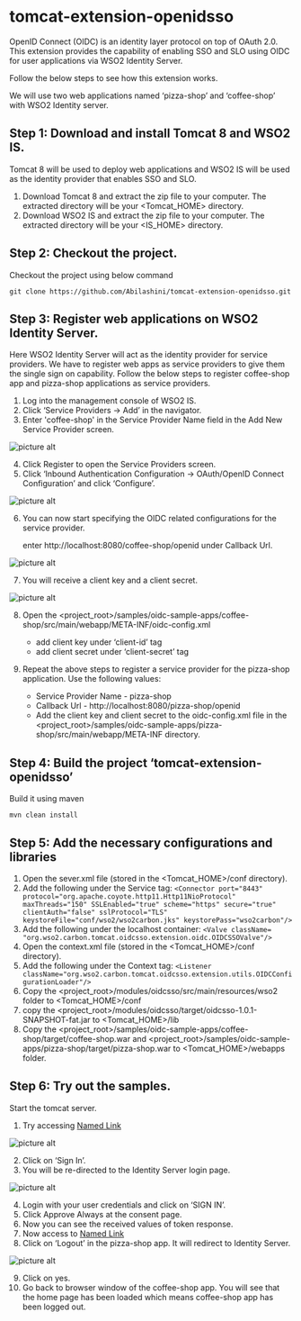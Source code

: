 # tomcat-extension-openidsso #

 OpenID Connect (OIDC) is an identity layer protocol on top of OAuth 2.0.
 This extension provides the capability of enabling SSO and SLO using OIDC for user applications via WSO2 Identity Server.

 Follow the below steps to see how this extension works.

 We will use two web applications named ‘pizza-shop’ and ‘coffee-shop’  with WSO2 Identity server.

## Step 1: Download and install Tomcat 8 and WSO2 IS. ##

 Tomcat 8 will be used to deploy web applications and WSO2 IS will be used as the identity provider that enables SSO and SLO.

   1. Download Tomcat 8 and extract the zip file to your computer. 
        The extracted directory will be your &lt;Tomcat_HOME&gt; directory.
   2. Download WSO2 IS and extract the zip file to your computer. 
        The extracted directory will be your &lt;IS_HOME&gt; directory.

## Step 2: Checkout the project. ##

Checkout the project using below command

    git clone https://github.com/Abilashini/tomcat-extension-openidsso.git

## Step 3: Register web applications on WSO2 Identity Server. ##

 Here WSO2 Identity Server will act as the identity provider for service providers.
 We have to register web apps as service providers to give them the single sign on capability.
 Follow the below steps to register coffee-shop app and pizza-shop applications as service providers.

1. Log into the management console of WSO2 IS.
2. Click ‘Service Providers -> Add’ in the navigator.
3. Enter 'coffee-shop' in the Service Provider Name field in the Add New Service Provider screen.

![picture alt](https://github.com/Abilashini/tomcat-extension-openidsso/blob/master/resources/Service-provider-register-1.png)
    
4. Click Register to open the Service Providers screen.
5. Click ‘Inbound Authentication Configuration ->  OAuth/OpenID Connect Configuration’ and click ‘Configure’.
    
![picture alt](https://github.com/Abilashini/tomcat-extension-openidsso/blob/master/resources/Service-provider-register-2.png)
    
6. You can now start specifying the OIDC related configurations for the service provider.

	enter http://localhost:8080/coffee-shop/openid under Callback Url.
        
![picture alt](https://github.com/Abilashini/tomcat-extension-openidsso/blob/master/resources/Service-provider-register-3.png)

7. You will receive a client key and a client secret.
    
![picture alt](https://github.com/Abilashini/tomcat-extension-openidsso/blob/master/resources/Service-provider-register-4.png)
    
8. Open the &lt;project_root&gt;/samples/oidc-sample-apps/coffee-shop/src/main/webapp/META-INF/oidc-config.xml
 
	* add client key under ‘client-id’ tag
	* add client secret under ‘client-secret’ tag
9. Repeat the above steps to register a service provider for the pizza-shop application. Use the following values:
 
	* Service Provider Name - pizza-shop
	* Callback Url - http://localhost:8080/pizza-shop/openid
	* Add the client key and client secret to the oidc-config.xml file in the &lt;project_root&gt;/samples/oidc-sample-apps/pizza-shop/src/main/webapp/META-INF directory.
	
## Step 4: Build the project ‘tomcat-extension-openidsso’ ##

 Build it using maven

	mvn clean install
	
## Step 5: Add the necessary configurations and libraries ##

1. Open the sever.xml file (stored in the &lt;Tomcat_HOME&gt;/conf directory).
2. Add the following under the Service tag:
        `<Connector port="8443" protocol="org.apache.coyote.http11.Http11NioProtocol"
                   maxThreads="150" SSLEnabled="true" scheme="https" secure="true"
                   clientAuth="false" sslProtocol="TLS" keystoreFile="conf/wso2/wso2carbon.jks"
                   keystorePass="wso2carbon"/>`
3. Add the following under the localhost container:
`<Valve className= "org.wso2.carbon.tomcat.oidcsso.extension.oidc.OIDCSSOValve"/>`	
4. Open the context.xml file (stored in the &lt;Tomcat_HOME&gt;/conf directory).
5. Add the following under the Context tag:
`<Listener className="org.wso2.carbon.tomcat.oidcsso.extension.utils.OIDCConfigurationLoader"/>`
6. Copy the &lt;project_root&gt;/modules/oidcsso/src/main/resources/wso2 folder to &lt;Tomcat_HOME&gt;/conf
7. copy the &lt;project_root&gt;/modules/oidcsso/target/oidcsso-1.0.1-SNAPSHOT-fat.jar to <Tomcat_HOME>/lib
8. Copy the &lt;project_root&gt;/samples/oidc-sample-apps/coffee-shop/target/coffee-shop.war and &lt;project_root&gt;/samples/oidc-sample-apps/pizza-shop/target/pizza-shop.war to &lt;Tomcat_HOME&gt;/webapps folder.

## Step 6: Try out the samples. ##

Start the tomcat server.

1. Try accessing [Named Link](http://localhost:8080/coffee-shop/)

![picture alt](https://github.com/Abilashini/tomcat-extension-openidsso/blob/master/resources/home-page.png)

2. Click on ‘Sign In’.
3. You will be re-directed to the Identity Server login page.

![picture alt](https://github.com/Abilashini/tomcat-extension-openidsso/blob/master/resources/IS-login.png)

4. Login with your user credentials and click on ‘SIGN IN’.
5. Click Approve Always at the consent page.
6. Now you can see the received values of token response.
7. Now access to [Named Link](http://localhost:8080/pizza-shop/)
8. Click on ‘Logout’ in the pizza-shop app. It will redirect to Identity Server. 

![picture alt](https://github.com/Abilashini/tomcat-extension-openidsso/blob/master/resources/IS-logout.png)

9. Click on yes. 
10. Go back to browser window of the coffee-shop app. You will see that the home page has been loaded which means coffee-shop app has been logged out. 









